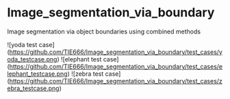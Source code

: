 # Image_segmentation_via_boundary
Image segmentation via object boundaries using combined methods

![yoda test case]
(https://github.com/TIE666/Image_segmentation_via_boundary/test_cases/yoda_testcase.png)
![elephant test case]
(https://github.com/TIE666/Image_segmentation_via_boundary/test_cases/elephant_testcase.png)
![zebra test case]
(https://github.com/TIE666/Image_segmentation_via_boundary/test_cases/zebra_testcase.png)
